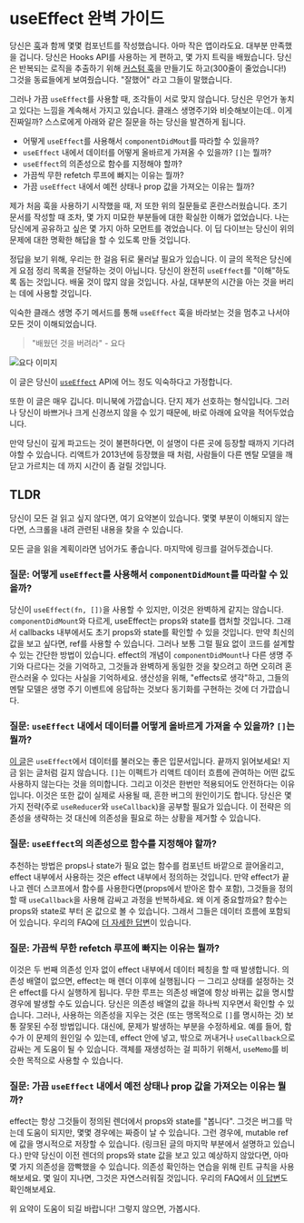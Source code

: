 # useEffect 완벽 가이드

당신은 [훅](https://reactjs.org/docs/hooks-intro.html)과 함께 몇몇 컴포넌트를 작성했습니다. 아마 작은 앱이라도요. 대부분 만족했을 겁니다. 당신은 Hooks API를 사용하는 게 편하고, 몇 가지 트릭을 배웠습니다. 당신은 반복되는 로직을 추출하기 위해 [커스텀 훅](https://reactjs.org/docs/hooks-custom.html)을 만들기도 하고(300줄이 줄었습니다!) 그것을 동료들에게 보여줬습니다. "잘했어" 라고 그들이 말했습니다.

그러나 가끔 `useEffect`를 사용할 때, 조각들이 서로 맞지 않습니다. 당신은 무언가 놓치고 있다는 느낌을 계속해서 가지고 있습니다. 클래스 생명주기와 비슷해보이는데.. 이게 진짜일까? 스스로에게 아래와 같은 질문을 하는 당신을 발견하게 됩니다.

- 어떻게 `useEffect`를 사용해서 `componentDidMout`를 따라할 수 있을까?
- `useEffect` 내에서 데이터를 어떻게 올바르게 가져올 수 있을까? `[]`는 뭘까?
- `useEffect`의 의존성으로 함수를 지정해야 할까?
- 가끔씩 무한 refetch 루프에 빠지는 이유는 뭘까?
- 가끔 `useEffect` 내에서 예전 상태나 prop 값을 가져오는 이유는 뭘까?

제가 처음 훅을 사용하기 시작했을 때, 저 또한 위의 질문들로 혼란스러웠습니다. 초기 문서를 작성할 때 조차, 몇 가지 미묘한 부분들에 대한 확실한 이해가 없었습니다. 나는 당신에게 공유하고 싶은 몇 가지 아하 모먼트를 겪었습니다. 이 딥 다이브는 당신이 위의 문제에 대한 명확한 해답을 할 수 있도록 만들 것입니다.

정답을 보기 위해, 우리는 한 걸음 뒤로 물러날 필요가 있습니다. 이 글의 목적은 당신에게 요점 정리 목록을 전달하는 것이 아닙니다. 당신이 완전히 `useEffect`를 "이해"하도록 돕는 것입니다. 배울 것이 많지 않을 것입니다. 사실, 대부분의 시간을 아는 것을 버리는 데에 사용할 것입니다.

익숙한 클래스 생명 주기 메서드를 통해 `useEffect` 훅을 바라보는 것을 멈추고 나서야 모든 것이 이해되었습니다.

> "배웠던 것을 버려라" - 요다

![요다 이미지](https://overreacted.io/static/6203a1f1f2c771816a5ba0969baccd12/fce5f/yoda.jpg)

이 글은 당신이 [`useEffect`](https://reactjs.org/docs/hooks-effect.html) API에 어느 정도 익숙하다고 가정합니다.

또한 이 글은 매우 깁니다. 미니북에 가깝습니다. 단지 제가 선호하는 형식입니다. 그러나 당신이 바쁘거나 크게 신경쓰지 않을 수 있기 때문에, 바로 아래에 요약을 적어두었습니다.

만약 당신이 깊게 파고드는 것이 불편하다면, 이 설명이 다른 곳에 등장할 때까지 기다려야할 수 있습니다. 리액트가 2013년에 등장했을 때 처럼, 사람들이 다른 멘탈 모델을 깨닫고 가르치는 데 까지 시간이 좀 걸릴 것입니다.

## TLDR

당신이 모든 걸 읽고 싶지 않다면, 여기 요약본이 있습니다. 몇몇 부분이 이해되지 않는다면, 스크롤을 내려 관련된 내용을 찾을 수 있습니다.

모든 글을 읽을 계획이라면 넘어가도 좋습니다. 마지막에 링크를 걸어두겠습니다.

### 질문: 어떻게 `useEffect`를 사용해서 `componentDidMount`를 따라할 수 있을까?

당신이 `useEffect(fn, [])`을 사용할 수 있지만, 이것은 완벽하게 같지는 않습니다. `componentDidMount`와 다르게, useEffect는 props와 state를 캡처할 것입니다. 그래서 callbacks 내부에서도 초기 props와 state를 확인할 수 있을 것입니다. 만약 최신의 값을 보고 싶다면, ref를 사용할 수 있습니다. 그러나 보통 그럴 필요 없이 코드를 설계할 수 있는 간단한 방법이 있습니다. effect의 개념이 `componentDidMount`나 다른 생명 주기와 다르다는 것을 기억하고, 그것들과 완벽하게 동일한 것을 찾으려고 하면 오히려 혼란스러울 수 있다는 사실을 기억하세요. 생산성을 위해, "effects로 생각"하고, 그들의 멘탈 모델은 생명 주기 이벤트에 응답하는 것보다 동기화를 구현하는 것에 더 가깝습니다.

### 질문: `useEffect` 내에서 데이터를 어떻게 올바르게 가져올 수 있을까? `[]`는 뭘까?

[이 글](https://www.robinwieruch.de/react-hooks-fetch-data/)은 `useEffect`에서 데이터를 불러오는 좋은 입문서입니다. 끝까지 읽어보세요! 지금 읽는 글처럼 길지 않습니다. `[]`는 이펙트가 리액트 데이터 흐름에 관여하는 어떤 값도 사용하지 않는다는 것을 의미합니다. 그리고 이것은 한번만 적용되어도 안전하다는 이유입니다. 이것은 또한 값이 실제로 사용될 때, 흔한 버그의 원인이기도 합니다. 당신은 몇 가지 전략(주로 `useReducer`와 `useCallback`)을 공부할 필요가 있습니다. 이 전략은 의존성을 생략하는 것 대신에 의존성을 필요로 하는 상황을 제거할 수 있습니다.

### 질문: `useEffect`의 의존성으로 함수를 지정해야 할까?

추천하는 방법은 props나 state가 필요 없는 함수를 컴포넌트 바깥으로 끌어올리고, effect 내부에서 사용하는 것은 effect 내부에서 정의하는 것입니다. 만약 effect가 끝나고 렌더 스코프에서 함수를 사용한다면(props에서 받아온 함수 포함), 그것들을 정의할 때 `useCallback`을 사용해 감싸고 과정을 반복하세요. 왜 이게 중요할까요? 함수는 props와 state로 부터 온 값으로 볼 수 있습니다. 그래서 그들은 데이터 흐름에 포함되어 있습니다. 우리의 FAQ에 [더 자세한 답변](https://reactjs.org/docs/hooks-faq.html#is-it-safe-to-omit-functions-from-the-list-of-dependencies)이 있습니다.

### 질문: 가끔씩 무한 refetch 루프에 빠지는 이유는 뭘까?

이것은 두 번째 의존성 인자 없이 effect 내부에서 데이터 페칭을 할 때 발생합니다. 의존성 배열이 없으면, effect는 매 렌더 이후에 실행됩니다 ㅡ 그리고 상태를 설정하는 것은 effect를 다시 실행하게 됩니다. 무한 루프는 의존성 배열에 항상 바뀌는 값을 명시할 경우에 발생할 수도 있습니다. 당신은 의존성 배열의 값을 하나씩 지우면서 확인할 수 있습니다. 그러나, 사용하는 의존성을 지우는 것은 (또는 맹목적으로 `[]`를 명시하는 것) 보통 잘못된 수정 방법입니다. 대신에, 문제가 발생하는 부분을 수정하세요. 예를 들어, 함수가 이 문제의 원인일 수 있는데, effect 안에 넣고, 밖으로 꺼내거나 `useCallback`으로 감싸는 게 도움이 될 수 있습니다. 객체를 재생성하는 걸 피하기 위해서, `useMemo`를 비슷한 목적으로 사용할 수 있습니다.

### 질문: 가끔 `useEffect` 내에서 예전 상태나 prop 값을 가져오는 이유는 뭘까?

effect는 항상 그것들이 정의된 렌더에서 props와 state를 "봅니다". 그것은 버그를 막는데 도움이 되지만, 몇몇 경우에는 짜증이 날 수 있습니다. 그런 경우에, mutable ref에 값을 명시적으로 저장할 수 있습니다. (링크된 글의 마지막 부분에서 설명하고 있습니다.) 만약 당신이 이전 렌더의 props와 state 값을 보고 있고 예상하지 않았다면, 아마 몇 가지 의존성을 깜빡했을 수 있습니다. 의존성 확인하는 연습을 위해 린트 규칙을 사용해보세요. 몇 일이 지나면, 그것은 자연스러워질 것입니다. 우리의 FAQ에서 [이 답변](https://reactjs.org/docs/hooks-faq.html#why-am-i-seeing-stale-props-or-state-inside-my-function)도 확인해보세요.

위 요약이 도움이 되길 바랍니다! 그렇지 않으면, 가봅시다.
